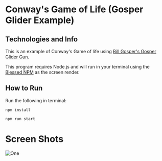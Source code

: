 # Conway's Game of Life (Gosper Glider Example)

## Technologies and Info

This is an example of Conway's Game of life using [Bill Gosper's Gosper Glider Gun](http://www.conwaylife.com/w/index.php?title=Gosper_glider_gun).

This program requires Node.js and will run in your terminal using the [Blessed NPM](https://www.npmjs.com/package/blessed) as the screen render.


## How to Run

Run the following in terminal:
```
npm install
```

```
npm run start
```
# Screen Shots

![One](http://gph.is/2vB1isV)


